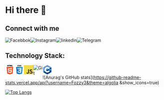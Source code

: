 # Hi there 👋

## Connect with me

[<img align="left" alt="Facebbok" src="https://img.shields.io/badge/Facebook-1877F2?style=for-the-badge&logo=facebook&logoColor=white">][Facebook]
[<img align="left" alt="Instagram" src="https://img.shields.io/badge/Instagram-E4405F?style=for-the-badge&logo=instagram&logoColor=white">][Instagram]
[<img align="left" alt="linkedin" src="https://img.shields.io/badge/LinkedIn-0077B5?style=for-the-badge&logo=linkedin&logoColor=white">][linkedin]
[<img align="left" alt="Telegram" src="https://img.shields.io/badge/Telegram-2CA5E0?style=for-the-badge&logo=telegram&logoColor=white">][Telegram]


[Facebook]:https://www.facebook.com/carlosstiven.morahoyos/
[Instagram]:https://www.instagram.com/carlos_mora024/
[linkedin]:https://www.linkedin.com/in/carlos-mora-592a421a7/
[Telegram]:https://t.me/Fozzy3

<br>

## Technology Stack:

<img align="left" width="30px" alt="HTML5" src="https://raw.githubusercontent.com/github/explore/80688e429a7d4ef2fca1e82350fe8e3517d3494d/topics/html/html.png">
<img align="left" width="30px" alt="CSS" src="https://raw.githubusercontent.com/github/explore/80688e429a7d4ef2fca1e82350fe8e3517d3494d/topics/css/css.png">
<img align="left" width="30px" alt="JavaScript" src="https://raw.githubusercontent.com/github/explore/80688e429a7d4ef2fca1e82350fe8e3517d3494d/topics/javascript/javascript.png">
<img align="left" width="30px" alt="Git" src="https://avatars.githubusercontent.com/u/18133?s=200&v=4">
<img align="left" width="30px" alt="C++" src="https://raw.githubusercontent.com/github/explore/80688e429a7d4ef2fca1e82350fe8e3517d3494d/topics/cpp/cpp.png">

<br>

![Anurag's GitHub stats](https://github-readme-stats.vercel.app/api?username=Fozzy3&theme=algolia &show_icons=true)


[![Top Langs](https://github-readme-stats.vercel.app/api/top-langs/?username=Fozzy3&layout=compact)](https://github.com/anuraghazra/github-readme-stats)

